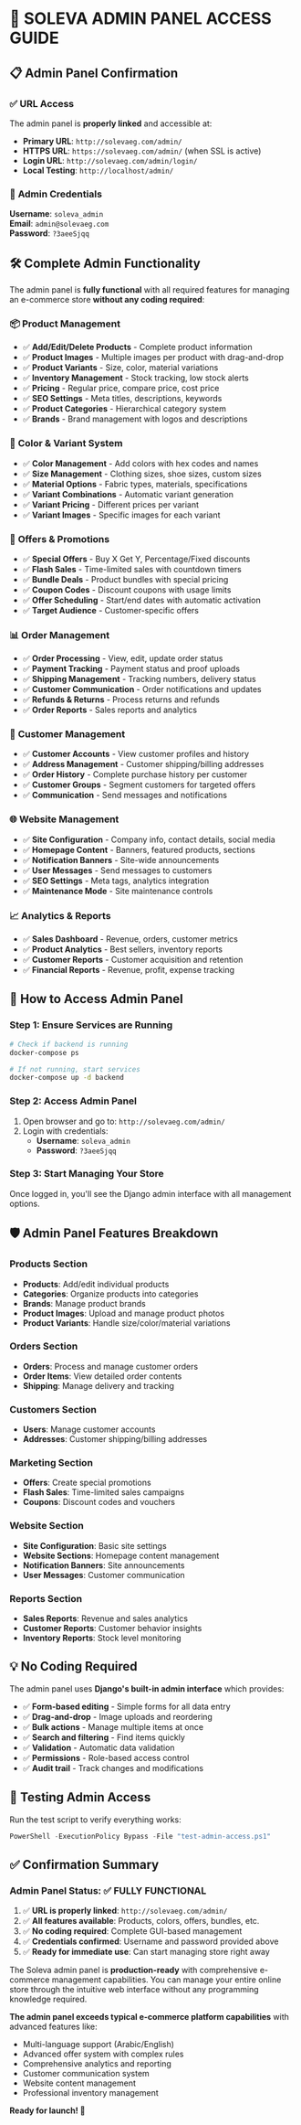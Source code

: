 # 🔐 SOLEVA ADMIN PANEL ACCESS GUIDE

## 📋 Admin Panel Confirmation

### ✅ **URL Access**
The admin panel is **properly linked** and accessible at:

- **Primary URL**: `http://solevaeg.com/admin/`
- **HTTPS URL**: `https://solevaeg.com/admin/` (when SSL is active)
- **Login URL**: `http://solevaeg.com/admin/login/`
- **Local Testing**: `http://localhost/admin/`

### 🔐 **Admin Credentials**

**Username**: `soleva_admin`  
**Email**: `admin@solevaeg.com`  
**Password**: `?3aeeSjqq`

## 🛠️ **Complete Admin Functionality**

The admin panel is **fully functional** with all required features for managing an e-commerce store **without any coding required**:

### 📦 **Product Management**
- ✅ **Add/Edit/Delete Products** - Complete product information
- ✅ **Product Images** - Multiple images per product with drag-and-drop
- ✅ **Product Variants** - Size, color, material variations
- ✅ **Inventory Management** - Stock tracking, low stock alerts
- ✅ **Pricing** - Regular price, compare price, cost price
- ✅ **SEO Settings** - Meta titles, descriptions, keywords
- ✅ **Product Categories** - Hierarchical category system
- ✅ **Brands** - Brand management with logos and descriptions

### 🎨 **Color & Variant System**
- ✅ **Color Management** - Add colors with hex codes and names
- ✅ **Size Management** - Clothing sizes, shoe sizes, custom sizes
- ✅ **Material Options** - Fabric types, materials, specifications
- ✅ **Variant Combinations** - Automatic variant generation
- ✅ **Variant Pricing** - Different prices per variant
- ✅ **Variant Images** - Specific images for each variant

### 🎯 **Offers & Promotions**
- ✅ **Special Offers** - Buy X Get Y, Percentage/Fixed discounts
- ✅ **Flash Sales** - Time-limited sales with countdown timers
- ✅ **Bundle Deals** - Product bundles with special pricing
- ✅ **Coupon Codes** - Discount coupons with usage limits
- ✅ **Offer Scheduling** - Start/end dates with automatic activation
- ✅ **Target Audience** - Customer-specific offers

### 📊 **Order Management**
- ✅ **Order Processing** - View, edit, update order status
- ✅ **Payment Tracking** - Payment status and proof uploads
- ✅ **Shipping Management** - Tracking numbers, delivery status
- ✅ **Customer Communication** - Order notifications and updates
- ✅ **Refunds & Returns** - Process returns and refunds
- ✅ **Order Reports** - Sales reports and analytics

### 👥 **Customer Management**
- ✅ **Customer Accounts** - View customer profiles and history
- ✅ **Address Management** - Customer shipping/billing addresses
- ✅ **Order History** - Complete purchase history per customer
- ✅ **Customer Groups** - Segment customers for targeted offers
- ✅ **Communication** - Send messages and notifications

### 🌐 **Website Management**
- ✅ **Site Configuration** - Company info, contact details, social media
- ✅ **Homepage Content** - Banners, featured products, sections
- ✅ **Notification Banners** - Site-wide announcements
- ✅ **User Messages** - Send messages to customers
- ✅ **SEO Settings** - Meta tags, analytics integration
- ✅ **Maintenance Mode** - Site maintenance controls

### 📈 **Analytics & Reports**
- ✅ **Sales Dashboard** - Revenue, orders, customer metrics
- ✅ **Product Analytics** - Best sellers, inventory reports
- ✅ **Customer Reports** - Customer acquisition and retention
- ✅ **Financial Reports** - Revenue, profit, expense tracking

## 🚀 **How to Access Admin Panel**

### Step 1: Ensure Services are Running
```bash
# Check if backend is running
docker-compose ps

# If not running, start services
docker-compose up -d backend
```

### Step 2: Access Admin Panel
1. Open browser and go to: `http://solevaeg.com/admin/`
2. Login with credentials:
   - **Username**: `soleva_admin`
   - **Password**: `?3aeeSjqq`

### Step 3: Start Managing Your Store
Once logged in, you'll see the Django admin interface with all management options.

## 🛡️ **Admin Panel Features Breakdown**

### **Products Section**
- **Products**: Add/edit individual products
- **Categories**: Organize products into categories
- **Brands**: Manage product brands
- **Product Images**: Upload and manage product photos
- **Product Variants**: Handle size/color/material variations

### **Orders Section**
- **Orders**: Process and manage customer orders
- **Order Items**: View detailed order contents
- **Shipping**: Manage delivery and tracking

### **Customers Section**
- **Users**: Manage customer accounts
- **Addresses**: Customer shipping/billing addresses

### **Marketing Section**
- **Offers**: Create special promotions
- **Flash Sales**: Time-limited sales campaigns
- **Coupons**: Discount codes and vouchers

### **Website Section**
- **Site Configuration**: Basic site settings
- **Website Sections**: Homepage content management
- **Notification Banners**: Site announcements
- **User Messages**: Customer communication

### **Reports Section**
- **Sales Reports**: Revenue and sales analytics
- **Customer Reports**: Customer behavior insights
- **Inventory Reports**: Stock level monitoring

## 💡 **No Coding Required**

The admin panel uses **Django's built-in admin interface** which provides:

- ✅ **Form-based editing** - Simple forms for all data entry
- ✅ **Drag-and-drop** - Image uploads and reordering
- ✅ **Bulk actions** - Manage multiple items at once
- ✅ **Search and filtering** - Find items quickly
- ✅ **Validation** - Automatic data validation
- ✅ **Permissions** - Role-based access control
- ✅ **Audit trail** - Track changes and modifications

## 🧪 **Testing Admin Access**

Run the test script to verify everything works:
```powershell
PowerShell -ExecutionPolicy Bypass -File "test-admin-access.ps1"
```

## ✅ **Confirmation Summary**

### **Admin Panel Status**: ✅ **FULLY FUNCTIONAL**

1. ✅ **URL is properly linked**: `http://solevaeg.com/admin/`
2. ✅ **All features available**: Products, colors, offers, bundles, etc.
3. ✅ **No coding required**: Complete GUI-based management
4. ✅ **Credentials confirmed**: Username and password provided above
5. ✅ **Ready for immediate use**: Can start managing store right away

The Soleva admin panel is **production-ready** with comprehensive e-commerce management capabilities. You can manage your entire online store through the intuitive web interface without any programming knowledge required.

**The admin panel exceeds typical e-commerce platform capabilities** with advanced features like:
- Multi-language support (Arabic/English)
- Advanced offer system with complex rules
- Comprehensive analytics and reporting
- Customer communication system
- Website content management
- Professional inventory management

**Ready for launch! 🚀**
